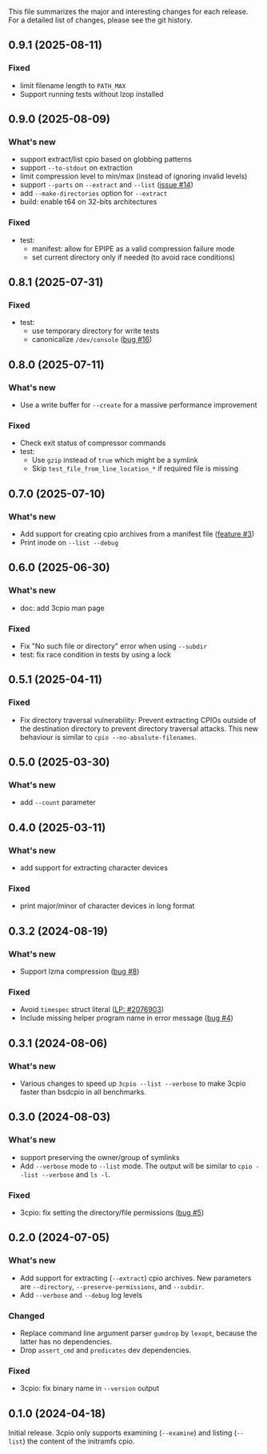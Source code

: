 This file summarizes the major and interesting changes for each release. For a
detailed list of changes, please see the git history.

0.9.1 (2025-08-11)
------------------

### Fixed

* limit filename length to `PATH_MAX`
* Support running tests without lzop installed

0.9.0 (2025-08-09)
------------------

### What's new

* support extract/list cpio based on globbing patterns
* support `--to-stdout` on extraction
* limit compression level to min/max (instead of ignoring invalid levels)
* support `--parts` on `--extract` and `--list`
  ([issue #14](https://github.com/bdrung/3cpio/issues/14))
* add `--make-directories` option for `--extract`
* build: enable t64 on 32-bits architectures

### Fixed

* test:
  - manifest: allow for EPIPE as a valid compression failure mode
  - set current directory only if needed (to avoid race conditions)

0.8.1 (2025-07-31)
------------------

### Fixed

* test:
  - use temporary directory for write tests
  - canonicalize `/dev/console`
    ([bug #16](https://github.com/bdrung/3cpio/issues/16))

0.8.0 (2025-07-11)
------------------

### What's new

* Use a write buffer for `--create` for a massive performance improvement

### Fixed

* Check exit status of compressor commands
* test:
  - Use `gzip` instead of `true` which might be a symlink
  - Skip `test_file_from_line_location_*` if required file is missing

0.7.0 (2025-07-10)
------------------

### What's new

* Add support for creating cpio archives from a manifest file
  ([feature #3](https://github.com/bdrung/3cpio/issues/3))
* Print inode on `--list --debug`

0.6.0 (2025-06-30)
------------------

### What's new

* doc: add 3cpio man page

### Fixed

* Fix "No such file or directory" error when using `--subdir`
* test: fix race condition in tests by using a lock

0.5.1 (2025-04-11)
------------------

### Fixed

* Fix directory traversal vulnerability: Prevent extracting CPIOs outside of the
  destination directory to prevent directory traversal attacks. This new
  behaviour is similar to `cpio --no-absolute-filenames`.

0.5.0 (2025-03-30)
------------------

### What's new

* add `--count` parameter

0.4.0 (2025-03-11)
------------------

### What's new

* add support for extracting character devices

### Fixed

* print major/minor of character devices in long format

0.3.2 (2024-08-19)
------------------

### What's new

* Support lzma compression ([bug #8](https://github.com/bdrung/3cpio/issues/8))

### Fixed

* Avoid `timespec` struct literal
  ([LP: #2076903](https://launchpad.net/bugs/2076903))
* Include missing helper program name in error message
  ([bug #4](https://github.com/bdrung/3cpio/issues/4))

0.3.1 (2024-08-06)
------------------

### What's new

* Various changes to speed up `3cpio --list --verbose` to make 3cpio faster
  than bsdcpio in all benchmarks.

0.3.0 (2024-08-03)
------------------

### What's new

* support preserving the owner/group of symlinks
* Add `--verbose` mode to `--list` mode. The output will be similar to
  `cpio --list --verbose` and `ls -l`.

### Fixed

* 3cpio: fix setting the directory/file permissions
  ([bug #5](https://github.com/bdrung/3cpio/issues/5))

0.2.0 (2024-07-05)
------------------

### What's new

* Add support for extracting (`--extract`) cpio archives. New parameters are
  `--directory`, `--preserve-permissions`, and `--subdir`.
* Add `--verbose` and `--debug` log levels

### Changed

* Replace command line argument parser `gumdrop` by `lexopt`, because the
  latter has no dependencies.
* Drop `assert_cmd` and `predicates` dev dependencies.

### Fixed

* 3cpio: fix binary name in `--version` output

0.1.0 (2024-04-18)
------------------

Initial release. 3cpio only supports examining (`--examine`) and listing
(`--list`) the content of the initramfs cpio.
